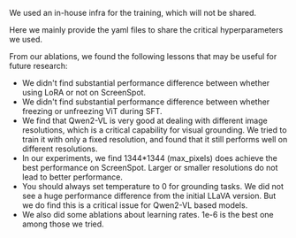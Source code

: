 We used an in-house infra for the training, which will not be shared.

Here we mainly provide the yaml files to share the critical hyperparameters we used.

From our ablations, we found the following lessons that may be useful for future research:

- We didn't find substantial performance difference between whether using LoRA or not on ScreenSpot.
- We didn't find substantial performance difference between whether freezing or unfreezing ViT during SFT.
- We find that Qwen2-VL is very good at dealing with different image resolutions, which is a critical capability for visual grounding. We tried to train it with only a fixed resolution, and found that it still performs well on different resolutions.
- In our experiments, we find 1344*1344 (max_pixels) does achieve the best performance on ScreenSpot. Larger or smaller resolutions do not lead to better performance.
- You should always set temperature to 0 for grounding tasks. We did not see a huge performance difference from the initial LLaVA version. But we do find this is a critical issue for Qwen2-VL based models.
- We also did some ablations about learning rates. 1e-6 is the best one among those we tried.



